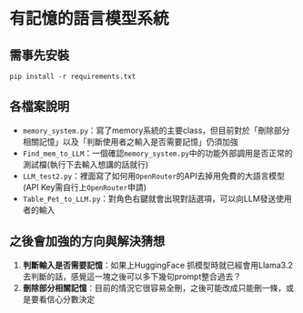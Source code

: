 # 有記憶的語言模型系統
## 需事先安裝
```
pip install -r requirements.txt
```
## 各檔案說明
- `memory_system.py`：寫了memory系統的主要class，但目前對於「刪除部分相關記憶」以及「判斷使用者之輸入是否需要記憶」仍須加強
- `Find_mem_to_LLM`：一個確認`memory_system.py`中的功能外部調用是否正常的測試檔(執行下去輸入想講的話就行)
- `LLM_test2.py`：裡面寫了如何用`OpenRouter`的API去掉用免費的大語言模型(API Key需自行上`OpenRouter`申請)
- `Table_Pet_to_LLM.py`：對角色右鍵就會出現對話選項，可以向LLM發送使用者的輸入

## 之後會加強的方向與解決猜想
1. **判斷輸入是否需要記憶**：如果上HuggingFace 抓模型時就已經會用Llama3.2去判斷的話，感覺這一塊之後可以多下幾句prompt整合過去？
2. **刪除部分相關記憶**：目前的情況它很容易全刪，之後可能改成只能刪一條，或是要看信心分數決定